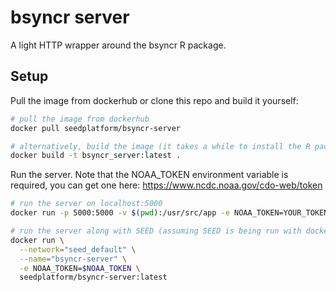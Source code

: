 # bsyncr server
A light HTTP wrapper around the bsyncr R package.

## Setup

Pull the image from dockerhub or clone this repo and build it yourself:
```bash
# pull the image from dockerhub
docker pull seedplatform/bsyncr-server

# alternatively, build the image (it takes a while to install the R packages)
docker build -t bsyncr_server:latest .
```

Run the server. Note that the NOAA_TOKEN environment variable is required, you can get one here:
https://www.ncdc.noaa.gov/cdo-web/token
```bash
# run the server on localhost:5000
docker run -p 5000:5000 -v $(pwd):/usr/src/app -e NOAA_TOKEN=YOUR_TOKEN_HERE bsyncr_server:latest

# run the server along with SEED (assuming SEED is being run with docker-compose)
docker run \
  --network="seed_default" \
  --name="bsyncr-server" \
  -e NOAA_TOKEN=$NOAA_TOKEN \
  seedplatform/bsyncr-server:latest
```

